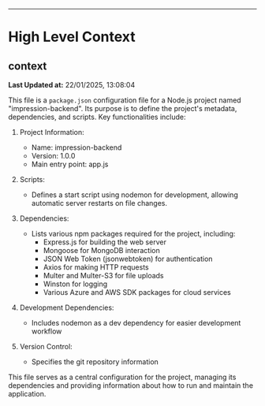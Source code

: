 

---
# High Level Context
## context
**Last Updated at:** 22/01/2025, 13:08:04

This file is a `package.json` configuration file for a Node.js project named "impression-backend". Its purpose is to define the project's metadata, dependencies, and scripts. Key functionalities include:

1. Project Information:
   - Name: impression-backend
   - Version: 1.0.0
   - Main entry point: app.js

2. Scripts:
   - Defines a start script using nodemon for development, allowing automatic server restarts on file changes.

3. Dependencies:
   - Lists various npm packages required for the project, including:
     - Express.js for building the web server
     - Mongoose for MongoDB interaction
     - JSON Web Token (jsonwebtoken) for authentication
     - Axios for making HTTP requests
     - Multer and Multer-S3 for file uploads
     - Winston for logging
     - Various Azure and AWS SDK packages for cloud services

4. Development Dependencies:
   - Includes nodemon as a dev dependency for easier development workflow

5. Version Control:
   - Specifies the git repository information

This file serves as a central configuration for the project, managing its dependencies and providing information about how to run and maintain the application.
